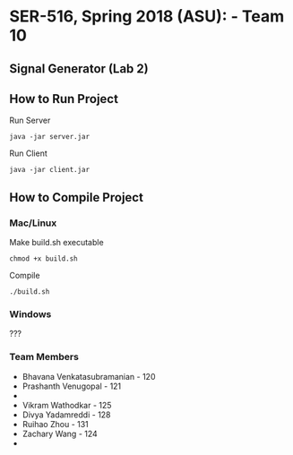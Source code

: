 # SER-516, Spring 2018 (ASU): - Team 10

## Signal Generator (Lab 2)

## How to Run Project

Run Server

    java -jar server.jar
 
Run Client

    java -jar client.jar

## How to Compile Project

### Mac/Linux

Make build.sh executable

    chmod +x build.sh

Compile

    ./build.sh
    
### Windows

 ???

### Team Members

* Bhavana Venkatasubramanian - 120
* Prashanth Venugopal - 121
* 
* Vikram Wathodkar - 125
* Divya Yadamreddi - 128
* Ruihao Zhou - 131
* Zachary Wang - 124
* 
